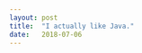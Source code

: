 ```yaml
---
layout: post
title:  "I actually like Java."
date:   2018-07-06
---
```

<p align="center"><img src="{{ '/assets/img/i-like-java.jpg' | prepend: site.baseurl }}" alt=""></p>
